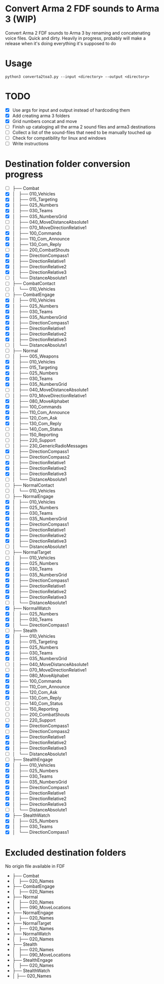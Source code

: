 # Convert Arma 2 FDF sounds to Arma 3 (WIP)

Convert Arma 2 FDF sounds to Arma 3 by renaming and concatenating voice files. Quick and dirty.
Heavily in progress, probably will make a release when it's doing everything it's supposed to do

# Usage

`python3 converta2toa3.py --input <directory> --output <directory>`

# TODO

- [x] Use args for input and output instead of hardcoding them
- [x] Add creating arma 3 folders
- [x] Grid numbers concat and move
- [ ] Finish up cataloging all the arma 2 sound files and arma3 destinations
- [ ] Collect a list of the sound-files that need to be manually touched up
- [ ] Check for compatibility for linux and windows
- [ ] Write instructions

# Destination folder conversion progress

- [ ] ├── Combat
- [x] │   ├── 010_Vehicles
- [x] │   ├── 015_Targeting
- [x] │   ├── 025_Numbers
- [x] │   ├── 030_Teams
- [x] │   ├── 035_NumbersGrid
- [ ] │   ├── 040_MoveDistanceAbsolute1
- [ ] │   ├── 070_MoveDirectionRelative1
- [x] │   ├── 100_Commands
- [x] │   ├── 110_Com_Announce
- [x] │   ├── 130_Com_Reply
- [ ] │   ├── 200_CombatShouts
- [x] │   ├── DirectionCompass1
- [x] │   ├── DirectionRelative1
- [x] │   ├── DirectionRelative2
- [x] │   ├── DirectionRelative3
- [ ] │   └── DistanceAbsolute1
- [ ] ├── CombatContact
- [ ] │   └── 010_Vehicles
- [ ] ├── CombatEngage
- [x] │   ├── 010_Vehicles
- [x] │   ├── 025_Numbers
- [x] │   ├── 030_Teams
- [x] │   ├── 035_NumbersGrid
- [x] │   ├── DirectionCompass1
- [x] │   ├── DirectionRelative1
- [x] │   ├── DirectionRelative2
- [x] │   ├── DirectionRelative3
- [ ] │   └── DistanceAbsolute1
- [ ] ├── Normal
- [ ] │   ├── 005_Weapons
- [x] │   ├── 010_Vehicles
- [x] │   ├── 015_Targeting
- [x] │   ├── 025_Numbers
- [x] │   ├── 030_Teams
- [x] │   ├── 035_NumbersGrid
- [ ] │   ├── 040_MoveDistanceAbsolute1
- [ ] │   ├── 070_MoveDirectionRelative1
- [x] │   ├── 080_MoveAlphabet
- [x] │   ├── 100_Commands
- [x] │   ├── 110_Com_Announce
- [x] │   ├── 120_Com_Ask
- [x] │   ├── 130_Com_Reply
- [ ] │   ├── 140_Com_Status
- [ ] │   ├── 150_Reporting
- [ ] │   ├── 220_Support
- [ ] │   ├── 230_GenericRadioMessages
- [x] │   ├── DirectionCompass1
- [ ] │   ├── DirectionCompass2
- [x] │   ├── DirectionRelative1
- [x] │   ├── DirectionRelative2
- [x] │   ├── DirectionRelative3
- [ ] │   └── DistanceAbsolute1
- [ ] ├── NormalContact
- [ ] │   └── 010_Vehicles
- [ ] ├── NormalEngage
- [x] │   ├── 010_Vehicles
- [x] │   ├── 025_Numbers
- [x] │   ├── 030_Teams
- [x] │   ├── 035_NumbersGrid
- [x] │   ├── DirectionCompass1
- [x] │   ├── DirectionRelative1
- [x] │   ├── DirectionRelative2
- [x] │   ├── DirectionRelative3
- [ ] │   └── DistanceAbsolute1
- [ ] ├── NormalTarget
- [ ] │   ├── 010_Vehicles
- [x] │   ├── 025_Numbers
- [x] │   ├── 030_Teams
- [x] │   ├── 035_NumbersGrid
- [x] │   ├── DirectionCompass1
- [x] │   ├── DirectionRelative1
- [x] │   ├── DirectionRelative2
- [x] │   ├── DirectionRelative3
- [ ] │   └── DistanceAbsolute1
- [x] ├── NormalWatch
- [x] │   ├── 025_Numbers
- [x] │   ├── 030_Teams
- [x] │   └── DirectionCompass1
- [ ] ├── Stealth
- [x] │   ├── 010_Vehicles
- [x] │   ├── 015_Targeting
- [x] │   ├── 025_Numbers
- [x] │   ├── 030_Teams
- [x] │   ├── 035_NumbersGrid
- [ ] │   ├── 040_MoveDistanceAbsolute1
- [ ] │   ├── 070_MoveDirectionRelative1
- [x] │   ├── 080_MoveAlphabet
- [x] │   ├── 100_Commands
- [x] │   ├── 110_Com_Announce
- [x] │   ├── 120_Com_Ask
- [x] │   ├── 130_Com_Reply
- [ ] │   ├── 140_Com_Status
- [ ] │   ├── 150_Reporting
- [ ] │   ├── 200_CombatShouts
- [ ] │   ├── 220_Support
- [x] │   ├── DirectionCompass1
- [ ] │   ├── DirectionCompass2
- [x] │   ├── DirectionRelative1
- [x] │   ├── DirectionRelative2
- [x] │   ├── DirectionRelative3
- [ ] │   └── DistanceAbsolute1
- [ ] ├── StealthEngage
- [x] │   ├── 010_Vehicles
- [x] │   ├── 025_Numbers
- [x] │   ├── 030_Teams
- [x] │   ├── 035_NumbersGrid
- [x] │   ├── DirectionCompass1
- [x] │   ├── DirectionRelative1
- [x] │   ├── DirectionRelative2
- [x] │   ├── DirectionRelative3
- [ ] │   └── DistanceAbsolute1
- [x] ├── StealthWatch
- [x] │   ├── 025_Numbers
- [x] │   ├── 030_Teams
- [x] │   └── DirectionCompass1

# Excluded destination folders

No origin file available in FDF

- ├── Combat
- │   ├── 020_Names
- ├── CombatEngage
- │   ├── 020_Names
- ├── Normal
- │   ├── 020_Names
- │   ├── 090_MoveLocations
- ├── NormalEngage
- │   ├── 020_Names
- ├── NormalTarget
- │   ├── 020_Names
- ├── NormalWatch
- │   ├── 020_Names
- ├── Stealth
- │   ├── 020_Names
- │   ├── 090_MoveLocations
- ├── StealthEngage
- │   ├── 020_Names
- ├── StealthWatch
- │   ├── 020_Names

